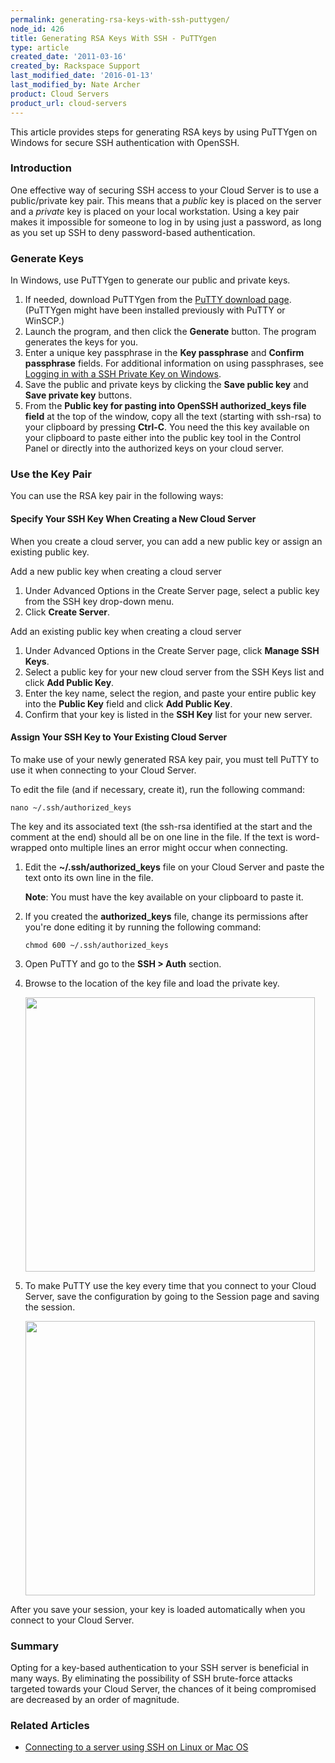 ```yaml
---
permalink: generating-rsa-keys-with-ssh-puttygen/
node_id: 426
title: Generating RSA Keys With SSH - PuTTYgen
type: article
created_date: '2011-03-16'
created_by: Rackspace Support
last_modified_date: '2016-01-13'
last_modified_by: Nate Archer
product: Cloud Servers
product_url: cloud-servers
---
```


This article provides steps for generating RSA keys by using PuTTYgen on
Windows for secure SSH authentication with OpenSSH.

### Introduction

One effective way of securing SSH access to your Cloud Server is to use
a public/private key pair. This means that a *public* key is placed on
the server and a *private* key is placed on your local workstation.
Using a key pair makes it impossible for someone to log in by using just
a password, as long as you set up SSH to deny password-based
authentication.

### Generate Keys

In Windows, use PuTTYgen to generate our public and private keys.

1.  If needed, download PuTTYgen from the [PuTTY download page](http://www.chiark.greenend.org.uk/~sgtatham/putty/download.html).(PuTTYgen
    might have been installed previously with PuTTY or WinSCP.)
2.  Launch the program, and then click the **Generate** button.
    The program generates the keys for you.
3.  Enter a unique key passphrase in the **Key passphrase** and
    **Confirm passphrase** fields.
    For additional information on using passphrases, see [Logging in with a SSH Private Key on Windows](/how-to/logging-in-with-an-ssh-private-key-on-windows).
4.  Save the public and private keys by clicking the **Save public key**
    and **Save private key** buttons.
5.  From the **Public key for pasting into OpenSSH authorized\_keys file
    field** at the top of the window, copy all the text (starting with ssh-rsa) to your clipboard by pressing **Ctrl-C**.
    You need the this key available on your clipboard to paste either
    into the public key tool in the Control Panel or directly into the
    authorized keys on your cloud server.

### Use the Key Pair

You can use the RSA key pair in the following ways:

#### Specify Your SSH Key When Creating a New Cloud Server

When you create a cloud server, you can add a new public key or assign
an existing public key.

Add a new public key when creating a cloud server

1.  Under Advanced Options in the Create Server page, select a public
    key from the SSH key drop-down menu.
2.  Click **Create Server**.

Add an existing public key when creating a cloud server

1.  Under Advanced Options in the Create Server page, click **Manage SSH
    Keys**.
2.  Select a public key for your new cloud server from the SSH Keys list
    and click **Add Public Key**.
3.  Enter the key name, select the region, and paste your entire public
    key into the **Public Key** field and click **Add Public Key**.
4.  Confirm that your key is listed in the **SSH Key** list for your
    new server.

#### Assign Your SSH Key to Your Existing Cloud Server

To make use of your newly generated RSA key pair, you must tell PuTTY to
use it when connecting to your Cloud Server.

To edit the file (and if necessary, create it), run the following command:

    nano ~/.ssh/authorized_keys

The key and its associated text (the ssh-rsa identified at the start and
the comment at the end) should all be on one line in the file.  If the
text is word-wrapped onto multiple lines an error might occur when
connecting.

1.  Edit the **~/.ssh/authorized_keys** file on your Cloud Server and
    paste the text onto its own line in the file.

    **Note**: You must have the key available on your clipboard to
    paste it.
2.  If you created the **authorized_keys** file, change its permissions
    after you're done editing it by running the following command:

        chmod 600 ~/.ssh/authorized_keys

3.  Open PuTTY and go to the **SSH > Auth** section.
4.  Browse to the location of the key file and load the private key.

    <img src="https://8026b2e3760e2433679c-fffceaebb8c6ee053c935e8915a3fbe7.ssl.cf2.rackcdn.com/field/image/PuTTY_Configuration3.png" width="463" height="439" />

5.  To make PuTTY use the key every time that you connect to your Cloud
    Server, save the configuration by going to the Session page and
    saving the session.

    <img src="https://8026b2e3760e2433679c-fffceaebb8c6ee053c935e8915a3fbe7.ssl.cf2.rackcdn.com/field/image/PuTTY_Configuration4.png" width="463" height="439" />

After you save your session, your key is loaded automatically when you
connect to your Cloud Server.

### Summary

Opting for a key-based authentication to your SSH server is beneficial
in many ways. By eliminating the possibility of SSH brute-force attacks
targeted towards your Cloud Server, the chances of it being compromised
are decreased by an order of magnitude.

### Related Articles

-   [Connecting to a server using SSH on Linux or Mac OS](/how-to/connecting-to-a-server-using-ssh-on-linux-or-mac-os)
